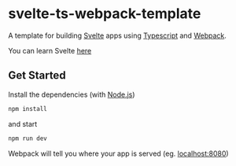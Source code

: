 # svelte-ts-webpack-template
A template for building [Svelte](https://svelte.dev/) apps using [Typescript](https://typescriptlang.org/) and [Webpack](https://webpack.js.org/).

You can learn Svelte [here](https://svelte.dev/tutorial/)

## Get Started
Install the dependencies (with [Node.js](https://nodejs.org/))
```bash
npm install
```
and start
```bash
npm run dev
```
Webpack will tell you where your app is served (eg. [localhost:8080](http://localhost:8080))
